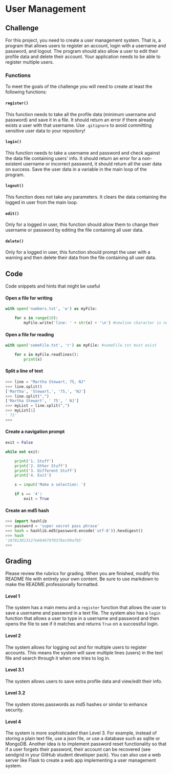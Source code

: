 # User Management

## Challenge
For this project, you need to create a user management system.
That is, a program that allows users to register an account,
login with a username and password, and logout. The program should
also allow a user to edit their profile data and delete their
account. Your application needs to be able to register multiple users.

### Functions
To meet the goals of the challenge you will need to create at least
the following functions:

#### `register()`
This function needs to take all the profile data (minimum username
and password) and save it in a file. It should return an error if there
already exists a user with that username. Use `.gitignore` to avoid
committing sensitive user data to your repository!

#### `login()`
This function needs to take a username and password and check against
the data file containing users' info. It should return an error for
a non-existent username or incorrect password, it should return all the
user data on success. Save the user data in a variable in the main loop of
the program.

#### `logout()`
This function does not take any parameters. It clears the data containing
the logged in user from the main loop.

#### `edit()`
Only for a logged in user, this function should allow them to change their
username or password by editing the file containing all user data.

#### `delete()`
Only for a logged in user, this function should prompt the user with a
warning and then delete their data from the file containing all user data.

## Code
Code snippets and hints that might be useful

#### Open a file for writing
```python
with open('numbers.txt', 'w') as myFile:

    for x in range(10):
        myFile.write('line: ' + str(x) + '\n') #newline character is necessary.
```

#### Open a file for reading
```python
with open('someFile.txt', 'r') as myFile: #someFile.txt must exist

    for x in myFile.readlines():
        print(x)
```

#### Split a line of text
```python
>>> line = "Martha Stewart, 75, NJ"
>>> line.split()
['Martha', 'Stewart,', '75,', 'NJ']
>>> line.split(",")
['Martha Stewart', ' 75', ' NJ']
>>> myList = line.split(",")
>>> myList[1]
' 75'
>>>
```

#### Create a navigation prompt
```python
exit = False

while not exit:

    print('1. Stuff')
    print('2. Other Stuff')
    print('3. Different Stuff')
    print('4. Exit')

    s = input('Make a selection: ')

    if s == '4':
        exit = True
```

#### Create an md5 hash
```python
>>> import hashlib
>>> password = 'super secret pass phrase'
>>> hash = hashlib.md5(password.encode('utf-8')).hexdigest()
>>> hash
'187813013127e6b4679f0378ec99afb5'
>>>
```

## Grading
Please review the rubrics for grading. When you are finished,
modify this README file with entirely your own content. Be sure
to use markdown to make the README professionally formatted.


#### Level 1
The system has a main menu and a `register` function that allows the user to save a username and password in a text file. The system also has a `login` function that allows a user to type in a username and password and then opens the file to see if it matches and returns `True` on a successful login.

#### Level 2
The system allows for logging out and for multiple users to register accounts. This means the system will save multiple lines (users) in the text file and search through it when one tries to log in.

#### Level 3.1
The system allows users to save extra profile data and view/edit their info.

#### Level 3.2
The system stores passwords as md5 hashes or similar to enhance security.

#### Level 4
The system is more sophisticaded than Level 3. For example, instead of storing a plain text file, use a json file, or use a
database such as sqlite or MongoDB. Another idea is to implement password reset functionality so that if a user forgets
their password, their account can be recovered (see sendgrid in your GitHub student developer pack). You can also use a web server like Flask to create a web app implementing a user management system. 
